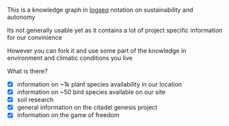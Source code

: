 This is a knowledge graph in [logseq](https://logseq.com/) notation on sustainability and autonomy

Its not generally usable yet as it contains a lot of project specific information for our convinience

However you can fork it and use some part of the knowledge in environment and climatic conditions you live

What is there?

- [x] information on ~1k plant species availability in our location
- [x] information on ~50 bird species available on our site
- [x] soil research
- [x] general information on the citadel genesis project
- [x] information on the game of freedom
